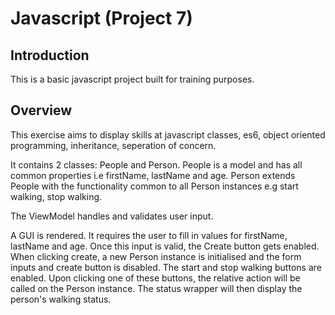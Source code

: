 # Javascript (Project 7)

## Introduction

This is a basic javascript project built for training purposes.

## Overview
This exercise aims to display skills at javascript classes, es6, object oriented programming, inheritance, seperation of concern.

It contains 2 classes: People and Person. People is a model and has all common properties i.e firstName, lastName and age. Person extends People with the functionality common to all Person instances e.g start walking, stop walking.

The ViewModel handles and validates user input.

A GUI is rendered. It requires the user to fill in values for firstName, lastName and age. Once this input is valid, the Create button gets enabled. When clicking create, a new Person instance is initialised and the form inputs and create button is disabled. The start and stop walking buttons are enabled. Upon clicking one of these buttons, the relative action will be called on the Person instance. The status wrapper will then display the person's walking status.
